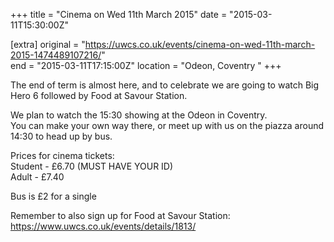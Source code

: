 +++
title = "Cinema on Wed 11th March 2015"
date = "2015-03-11T15:30:00Z"

[extra]
original = "https://uwcs.co.uk/events/cinema-on-wed-11th-march-2015-1474489107216/"    
end = "2015-03-11T17:15:00Z"
location = "Odeon, Coventry "
+++

The end of term is almost here, and to celebrate we are going to watch Big Hero 6 followed by Food at Savour Station.

We plan to watch the 15:30 showing at the Odeon in Coventry.  
You can make your own way there, or meet up with us on the piazza around 14:30 to head up by bus.

Prices for cinema tickets:  
Student - £6.70 (MUST HAVE YOUR ID)  
Adult - £7.40

Bus is £2 for a single

Remember to also sign up for Food at Savour Station: https://www.uwcs.co.uk/events/details/1813/

